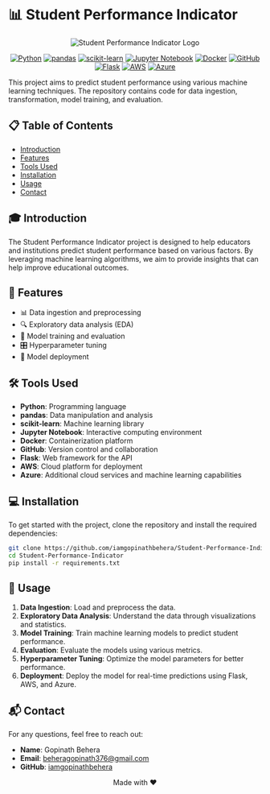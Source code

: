 # 📊 Student Performance Indicator

<div align="center">

![Student Performance Indicator Logo](https://img.shields.io/badge/Student-Performance%20Indicator-blue?style=for-the-badge&logo=data:image/png;base64,iVBORw0KGgoAAAANSUhEUgAAABAAAAAQCAYAAAAf8/9hAAAACXBIWXMAAAsTAAALEwEAmpwYAAABB0lEQVR4nGNgoBAwMjAwMOCSqF+5KKF+5aLFtSsWbQbS/6F4MYgNFaeZAQzIANkQmAFM6CpqVy5qr1+5aGH9ykVb61cuOle/ctEToJgpun6sDmhYvkihYfmiWfUrF62vX7loD9CQS0BaGKsB9SsXzatfsWgJkH0AaMA9qCGM6AaAXFO/YtHk+pWLFtSvXLQBaMgRoCFn61cuUmJEdi0QlADxZKgh84CG7AQacgFoyBOgIRNhBgAN4QXiciBe1LBy0TGgIQ+BhjwDGvIKSMvA4gOoj2QWIPH/g0A10JBbQENeAw15DzTkE5DWhuYvFmRD6lcuEkB2Qf3KRS0gQ4D0JiC9AkjzMpABAFQ6aX9btWk5AAAAAElFTkSuQmCC)

[![Python](https://img.shields.io/badge/python-3670A0?style=for-the-badge&logo=python&logoColor=ffdd54)](https://www.python.org/)
[![pandas](https://img.shields.io/badge/pandas-%23150458.svg?style=for-the-badge&logo=pandas&logoColor=white)](https://pandas.pydata.org/)
[![scikit-learn](https://img.shields.io/badge/scikit--learn-%23F7931E.svg?style=for-the-badge&logo=scikit-learn&logoColor=white)](https://scikit-learn.org/)
[![Jupyter Notebook](https://img.shields.io/badge/jupyter-%23FA0F00.svg?style=for-the-badge&logo=jupyter&logoColor=white)](https://jupyter.org/)
[![Docker](https://img.shields.io/badge/docker-%230db7ed.svg?style=for-the-badge&logo=docker&logoColor=white)](https://www.docker.com/)
[![GitHub](https://img.shields.io/badge/github-%23121011.svg?style=for-the-badge&logo=github&logoColor=white)](https://github.com/)
[![Flask](https://img.shields.io/badge/flask-%23000.svg?style=for-the-badge&logo=flask&logoColor=white)](https://flask.palletsprojects.com/)
[![AWS](https://img.shields.io/badge/AWS-%23FF9900.svg?style=for-the-badge&logo=amazon-aws&logoColor=white)](https://aws.amazon.com/)
[![Azure](https://img.shields.io/badge/azure-%230072C6.svg?style=for-the-badge&logo=microsoftazure&logoColor=white)](https://azure.microsoft.com/)

</div>

This project aims to predict student performance using various machine learning techniques. The repository contains code for data ingestion, transformation, model training, and evaluation.

## 📋 Table of Contents
- [Introduction](#-introduction)
- [Features](#-features)
- [Tools Used](#-tools-used)
- [Installation](#-installation)
- [Usage](#-usage)
- [Contact](#-contact)

## 🎓 Introduction

The Student Performance Indicator project is designed to help educators and institutions predict student performance based on various factors. By leveraging machine learning algorithms, we aim to provide insights that can help improve educational outcomes.

## 🌟 Features

- 📊 Data ingestion and preprocessing
- 🔍 Exploratory data analysis (EDA)
- 🧠 Model training and evaluation
- 🎛️ Hyperparameter tuning
- 🚀 Model deployment

## 🛠️ Tools Used

- **Python**: Programming language
- **pandas**: Data manipulation and analysis
- **scikit-learn**: Machine learning library
- **Jupyter Notebook**: Interactive computing environment
- **Docker**: Containerization platform 
- **GitHub**: Version control and collaboration
- **Flask**: Web framework for the API
- **AWS**: Cloud platform for deployment
- **Azure**: Additional cloud services and machine learning capabilities

## 💻 Installation

To get started with the project, clone the repository and install the required dependencies:

```bash
git clone https://github.com/iamgopinathbehera/Student-Performance-Indicator.git
cd Student-Performance-Indicator
pip install -r requirements.txt
```

## 🚀 Usage

1. **Data Ingestion**: Load and preprocess the data.
2. **Exploratory Data Analysis**: Understand the data through visualizations and statistics.
3. **Model Training**: Train machine learning models to predict student performance.
4. **Evaluation**: Evaluate the models using various metrics.
5. **Hyperparameter Tuning**: Optimize the model parameters for better performance.
6. **Deployment**: Deploy the model for real-time predictions using Flask, AWS, and Azure.


## 📬 Contact

For any questions, feel free to reach out:

- **Name**: Gopinath Behera
- **Email**: beheragopinath376@gmail.com
- **GitHub**: [iamgopinathbehera](https://github.com/iamgopinathbehera)

<div align="center">

Made with ❤️ 

</div>
